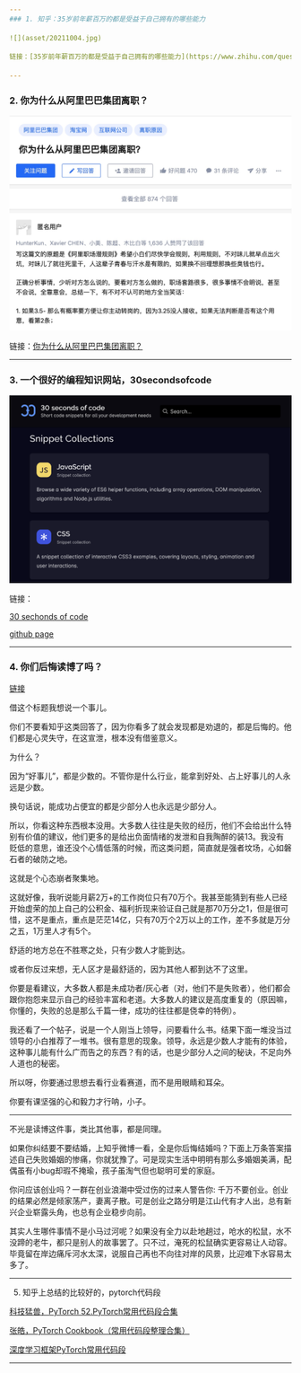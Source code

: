 ```yaml
---
### 1. 知乎：35岁前年薪百万的都是受益于自己拥有的哪些能力

![](asset/20211004.jpg)

链接：[35岁前年薪百万的都是受益于自己拥有的哪些能力](https://www.zhihu.com/question/430806666/answer/1605415717)

---
```




### 2. 你为什么从阿里巴巴集团离职？

![](asset/20211005.jpg)

链接：[你为什么从阿里巴巴集团离职？](https://www.zhihu.com/question/22032540/answer/1851214303)

---




### 3. 一个很好的编程知识网站，30secondsofcode

![](asset/20211006.jpg)

链接：

[30 sechonds of code](https://www.30secondsofcode.org/git/p/1)

[github page](https://github.com/30-seconds/30-seconds-of-python)

---



### 4. 你们后悔读博了吗？

[链接](https://www.zhihu.com/question/482665249/answer/2097085429)

借这个标题我想说一个事儿。

你们不要看知乎这类回答了，因为你看多了就会发现都是劝退的，都是后悔的。他们都是心灵失守，在这宣泄，根本没有借鉴意义。

为什么？

因为“好事儿”，都是少数的。不管你是什么行业，能拿到好处、占上好事儿的人永远是少数。

换句话说，能成功占便宜的都是少部分人也永远是少部分人。

所以，你看这种东西根本没用。大多数人往往是失败的经历，他们不会给出什么特别有价值的建议，他们更多的是给出负面情绪的发泄和自我陶醉的装13。我没有贬低的意思，谁还没个心情低落的时候，而这类问题，简直就是强者坟场，心如磐石者的破防之地。

这就是个心态崩者聚集地。

这就好像，我听说能月薪2万+的工作岗位只有70万个。我甚至能猜到有些人已经开始虚荣的加上自己的公积金、福利折现来验证自己就是那70万分之1，但是很可惜，这不是重点，重点是茫茫14亿，只有70万个2万以上的工作，差不多就是万分之五，1万里人才有5个。

舒适的地方总在不胜寒之处，只有少数人才能到达。

或者你反过来想，无人区才是最舒适的，因为其他人都到达不了这里。

你要是看建议，大多数人都是未成功者/灰心者（对，他们不是失败者），他们都会跟你抱怨来显示自己的经验丰富和老道。大多数人的建议是高度重复的（原因嘛，你懂的，失败的总是那么千篇一律，成功的往往都是侥幸的特例）。

我还看了一个帖子，说是一个人刚当上领导，问要看什么书。结果下面一堆没当过领导的小白推荐了一堆书。很有意思的现象。领导，永远是少数人才能有的体验，这种事儿能有什么广而告之的东西？有的话，也是少部分人之间的秘诀，不足向外人道也的秘密。

所以呀，你要通过思想去看行业看赛道，而不是用眼睛和耳朵。

你要有课坚强的心和毅力才行呐，小子。

---

不光是读博这件事，类比其他事，都是同理。

如果你纠结要不要结婚，上知乎微博一看，全是你后悔结婚吗？下面上万条答案描述自己失败婚姻的惨痛，你就犹豫了。可是现实生活中明明有那么多婚姻美满，配偶虽有小bug却瑕不掩瑜，孩子虽淘气但也聪明可爱的家庭。

你问应该创业吗？一群在创业浪潮中受过伤的过来人警告你: 千万不要创业。创业的结果必然是倾家荡产，妻离子散。可是创业之路分明是江山代有才人出，总有新兴企业崭露头角，也总有企业稳步向前。

其实人生哪件事情不是小马过河呢？如果没有全力以赴地趟过，呛水的松鼠，水不没蹄的老牛，都只是别人的故事罢了。只不过，淹死的松鼠确实更容易让人动容。毕竟留在岸边痛斥河水太深，说服自己再也不向往对岸的风景，比迎难下水容易太多了。

---

5. 知乎上总结的比较好的，pytorch代码段

[科技猛兽，PyTorch 52.PyTorch常用代码段合集](https://zhuanlan.zhihu.com/p/205407928)

[张皓，PyTorch Cookbook（常用代码段整理合集）](https://zhuanlan.zhihu.com/p/59205847?)

[深度学习框架PyTorch常用代码段](https://zhuanlan.zhihu.com/p/104019160)


----
